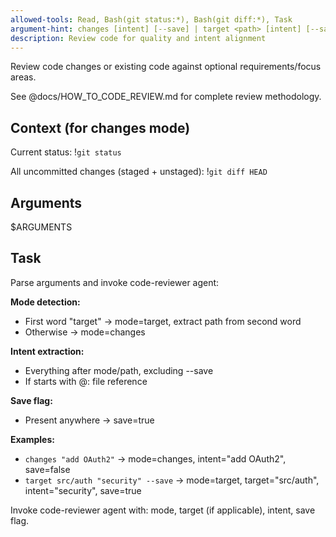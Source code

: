 ```yaml
---
allowed-tools: Read, Bash(git status:*), Bash(git diff:*), Task
argument-hint: changes [intent] [--save] | target <path> [intent] [--save]
description: Review code for quality and intent alignment
---
```


Review code changes or existing code against optional requirements/focus areas.

See @docs/HOW_TO_CODE_REVIEW.md for complete review methodology.

## Context (for changes mode)

Current status:
!`git status`

All uncommitted changes (staged + unstaged):
!`git diff HEAD`

## Arguments

$ARGUMENTS

## Task

Parse arguments and invoke code-reviewer agent:

**Mode detection:**
- First word "target" → mode=target, extract path from second word
- Otherwise → mode=changes

**Intent extraction:**
- Everything after mode/path, excluding --save
- If starts with @: file reference

**Save flag:**
- Present anywhere → save=true

**Examples:**
- `changes "add OAuth2"` → mode=changes, intent="add OAuth2", save=false
- `target src/auth "security" --save` → mode=target, target="src/auth", intent="security", save=true

Invoke code-reviewer agent with: mode, target (if applicable), intent, save flag.
